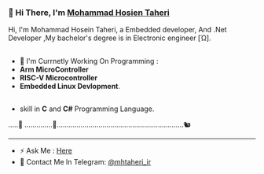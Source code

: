 ### 👋 Hi There, I'm [Mohammad Hosien Taheri](https://github.com/hardphoenix) 

Hi, I'm Mohammad Hosein Taheri, a Embedded developer, And .Net Developer ,My bachelor's degree is in Electronic engineer [Ώ].

##

- 🔭 I'm Currnetly Working On Programming : 
- **Arm MicroController**
- **RISC-V Microcontroller** 
- **Embedded Linux Devlopment**.

##
-  skill in **C**  and **C#** Programming Language.

.....🌰 ..............🌰................................................................🐿

-------------------
- ⚡ Ask Me : [Here](https://github.com/hardphoenix/hardphoenix/issues/1)
- 🔗 Contact Me In Telegram: [@mhtaheri_ir](https://t.me/mhtaheri_ir)


